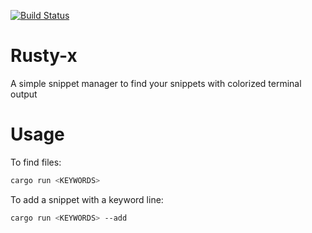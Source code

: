 [![Build Status](https://travis-ci.org/tdejager/rusty-x.svg?branch=master)](https://travis-ci.org/tdejager/rusty-x)

Rusty-x
=======

A simple snippet manager to find your snippets with colorized terminal output

Usage
=====

To find files:

```bash
cargo run <KEYWORDS>
```

To add a snippet with a keyword line:
```bash
cargo run <KEYWORDS> --add
```
